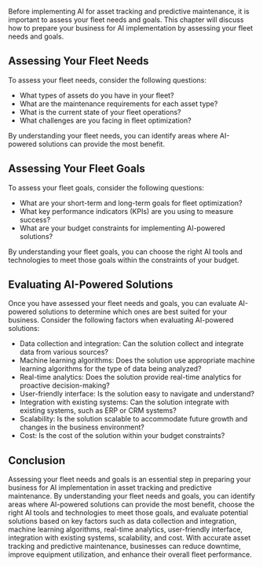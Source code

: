 

Before implementing AI for asset tracking and predictive maintenance, it is important to assess your fleet needs and goals. This chapter will discuss how to prepare your business for AI implementation by assessing your fleet needs and goals.

Assessing Your Fleet Needs
--------------------------

To assess your fleet needs, consider the following questions:

* What types of assets do you have in your fleet?
* What are the maintenance requirements for each asset type?
* What is the current state of your fleet operations?
* What challenges are you facing in fleet optimization?

By understanding your fleet needs, you can identify areas where AI-powered solutions can provide the most benefit.

Assessing Your Fleet Goals
--------------------------

To assess your fleet goals, consider the following questions:

* What are your short-term and long-term goals for fleet optimization?
* What key performance indicators (KPIs) are you using to measure success?
* What are your budget constraints for implementing AI-powered solutions?

By understanding your fleet goals, you can choose the right AI tools and technologies to meet those goals within the constraints of your budget.

Evaluating AI-Powered Solutions
-------------------------------

Once you have assessed your fleet needs and goals, you can evaluate AI-powered solutions to determine which ones are best suited for your business. Consider the following factors when evaluating AI-powered solutions:

* Data collection and integration: Can the solution collect and integrate data from various sources?
* Machine learning algorithms: Does the solution use appropriate machine learning algorithms for the type of data being analyzed?
* Real-time analytics: Does the solution provide real-time analytics for proactive decision-making?
* User-friendly interface: Is the solution easy to navigate and understand?
* Integration with existing systems: Can the solution integrate with existing systems, such as ERP or CRM systems?
* Scalability: Is the solution scalable to accommodate future growth and changes in the business environment?
* Cost: Is the cost of the solution within your budget constraints?

Conclusion
----------

Assessing your fleet needs and goals is an essential step in preparing your business for AI implementation in asset tracking and predictive maintenance. By understanding your fleet needs and goals, you can identify areas where AI-powered solutions can provide the most benefit, choose the right AI tools and technologies to meet those goals, and evaluate potential solutions based on key factors such as data collection and integration, machine learning algorithms, real-time analytics, user-friendly interface, integration with existing systems, scalability, and cost. With accurate asset tracking and predictive maintenance, businesses can reduce downtime, improve equipment utilization, and enhance their overall fleet performance.
